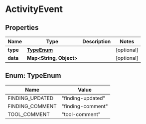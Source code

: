 
# ActivityEvent

## Properties
Name | Type | Description | Notes
------------ | ------------- | ------------- | -------------
**type** | [**TypeEnum**](#TypeEnum) |  |  [optional]
**data** | **Map&lt;String, Object&gt;** |  |  [optional]


<a name="TypeEnum"></a>
## Enum: TypeEnum
Name | Value
---- | -----
FINDING_UPDATED | &quot;finding-updated&quot;
FINDING_COMMENT | &quot;finding-comment&quot;
TOOL_COMMENT | &quot;tool-comment&quot;



